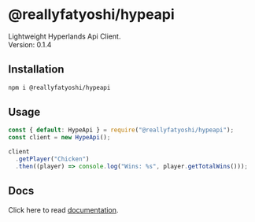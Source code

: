 # @reallyfatyoshi/hypeapi

Lightweight Hyperlands Api Client.\
Version: 0.1.4
## Installation

```sh
npm i @reallyfatyoshi/hypeapi
```

## Usage

```js
const { default: HypeApi } = require("@reallyfatyoshi/hypeapi");
const client = new HypeApi();

client
  .getPlayer("Chicken")
  .then((player) => console.log("Wins: %s", player.getTotalWins()));
```
## Docs

Click here to read [documentation](https://github.com/ReallyFatYoshi/HypeApi/wiki).
<!-- 
## Docs

### new HypeApi([options](#options)?)

Returns a new [Instance](#instance)

#### options

Type: `object`

##### baseUrl

Type: `string`\
Default: `https://api.hyperlandsmc.net`

##### headers

Type: `object`\
Default: `{ "user-agent": "HypeApi-Client/0.1.2" }`

### Instance

All resource methods return a Promise, so you must await them.

#### Properties Overview
<ul>
    <li><a href="#lastRateLimit">lastRateLimit</a></li>
</ul>

#### .lastRateLimit
Type: `number`\
Default: `null`

Returns the previous rateLimit from a previous HTTP request.

#### Method Overview
<ul>
    <li><a href="#getPlayer(playerName)">.getPlayer(playerName)</a></li>
    <li><a href="#getPlayerFromXuid(xuid)">.getPlayerFromXuid(xuid)</a></li>
    <li><a href="#getLeaderboard(lbId)">.getLeaderboard(lbId)</a></li>
</ul>

#### .getPlayer(playerName)
Type: `Player`\
Default: `null`

Returns a [Player Instance](#player) if a player was found.

#### .getPlayerFromXuid(xuid)
Type: `Player`\
Default: `null`

Returns a [Player Instance](#player) if a player was found.

#### .getLeaderboard(lbId)
Type: `Scoreboard`\
Default: `null`

Returns a [Scoreboard Instance](#Scoreboard) if a player was found.

### Scoreboard

#### Properties Overview
<ul>
    <li><a href="#name">.name</a></li>
    <li><a href="#lastRefreshed">.lastRefreshed</a></li>
</ul>

#### .name
Type: `string`\
Default: `null`

#### .lastRefreshed
Type: `number`\
Default: `null`

#### Methods Overview
<ul>
    <li><a href="#getPosition()">.getPosition()</a></li>
    <li><a href="#getPlayer()">.getPlayer()</a></li>
    <li><a href="#hasPlayer()">.hasPlayer()</a></li>
</ul>

#### .getPosition()
Type: `object`\
Default: `null`

#### .getPlayer()
Type: `object`\
Default: `null`

#### .hasPlayer()
Type: `boolean`\
Default: `null`

### Player

#### Properties Overview
<ul>
    <li><a href="#online">.online</a></li>
    <li><a href="#xuid">.xuid</a></li>
</ul>

#### .online
Type: `string`\
Default: `false`

#### .xuid
Type: `string`\
Default: `null`

#### Methods Overview
<ul>
    <li><a href="#getTotalWins()">.getTotalWins()</a></li>
    <li><a href="#getTotalKills()">.getTotalKills()</a></li>
    <li><a href="#getBedwarsFinalKills()">.getBedwarsFinalKills()</a></li>
</ul>

#### .getTotalWins()

Type: `number`\
Default: `0`

#### .getTotalKills()

Type: `number`\
Default: `0`

#### .getBedwarsFinalKills()

Type: `number`\
Default: `0`

#### .getBedwarsKills()

Type: `number`\
Default: `0`

#### .getBedwarsWins()

Type: `number`\
Default: `0`

#### .getBedwarsBedsBroken()

Type: `number`\
Default: `0`

#### .getBedwarsBestWinstreak()

Type: `number`\
Default: `0`

#### .getBedwarsCurrentWinstreak()

Type: `number`\
Default: `0`

#### .getSkywarsKills()

Type: `number`\
Default: `0`

#### .getSkywarsWins()

Type: `number`\
Default: `0`

#### .getSpleefWins()

Type: `number`\
Default: `0`

#### .getSpleefCurrentWinstreak()

Type: `number`\
Default: `0`

#### .getSpleefBestWinstreak()

Type: `number`\
Default: `0`

#### .getUHCMeetupWins()

Type: `number`\
Default: `0`

#### .getUHCMeetupKills()

Type: `number`\
Default: `0`

#### .getDuelsArcherWins()

Type: `number`\
Default: `0`

#### .getDuelsIronWins()

Type: `number`\
Default: `0`

#### .getDuelsPotWins()

Type: `number`\
Default: `0`

#### .getDuelsSumoWins()

Type: `number`\
Default: `0`

#### .getDuelsBuildUhcWins()

Type: `number`\
Default: `0`

#### .getDuelsBestWinstreak()

Type: `number`\
Default: `0`

#### .getDuelsCurrentWinstreak()

Type: `number`\
Default: `0`

#### .getDuelsElo()

Type: `number`\
Default: `0` -->